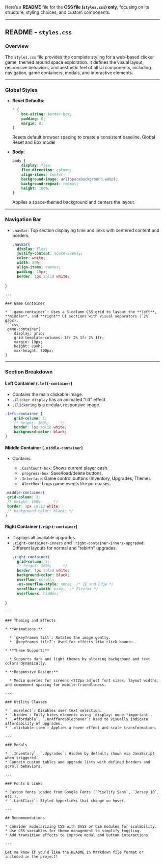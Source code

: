 Here’s a **README** file for the **CSS file (`styles.css`) only**, focusing on its structure, styling choices, and custom components.

---

## README - `styles.css`

### Overview

The `styles.css` file provides the complete styling for a web-based clicker game, themed around space exploration. It defines the visual layout, responsive behaviors, and aesthetic feel of all UI components, including navigation, game containers, modals, and interactive elements.

---

### Global Styles

* **Reset Defaults:**

  ```css
  * {
      box-sizing: border-box;
      padding: 0;
      margin: 0;
  }
  ```

  Resets default browser spacing to create a consistent baseline.
  Global Reset and Box model

* **Body:**

  ```css
  body {
      display: flex;
      flex-direction: column;
      align-items: center;
      background-image: url(SpaceBackground.webp);
      background-repeat: repeat;
      height: 100%;
  }
  ```

  Applies a space-themed background and centers the layout.

---

### Navigation Bar

* `.navBar`: Top section displaying time and links with centered content and borders.
  ```css
  .navBar{
    display: flex;
    justify-content: space-evenly;
    color: white;
    width: 80%;
    align-items: center;
    padding: 10px;
    border: 1px solid white;
}
```
---

### Game Container

* `.game-container`: Uses a 5-column CSS grid to layout the **left**, **middle**, and **right** UI sections with visual separators (`2%` gaps).
```css
.game-container{
    display: grid;
    grid-template-columns: 1fr 2% 1fr 2% 1fr;
    margin: 10px;
    height: 80vh;
    max-height: 700px;
}
```
---

### Section Breakdown

#### Left Container (`.left-container`)

* Contains the main clickable image.
* `.Clicker-display` has an animated "tilt" effect.
* `.Clickerimg` is a circular, responsive image.
```css
.left-container {
    grid-column: 1;
    /* height: 100%;     */
    border: 1px solid white;
    background-color: black;
}
```

#### Middle Container (`.middle-container`)

* Contains:

  * `.CashCount-box`: Shows current player cash.
  * `.progress-box`: Save/load/delete buttons.
  * `.Interface`: Game control buttons (Inventory, Upgrades, Theme).
  * `.AlertBox`: Logs game events like purchases.
```css
.middle-container{
 grid-column: 3;
 /* height: 100%;     */
 border: 1px solid white;
 /* background-color: black; */
}
```

#### Right Container (`.right-container`)

* Displays all available upgrades.
* `.right-container-inners` and `.right-container-inners-upgraded`: Different layouts for normal and "rebirth" upgrades.
  ```css
  .right-container{
    grid-column: 5;
    /* height: 100%;     */
    border: 1px solid white;
    background-color: black;
    overflow: scroll;
    -ms-overflow-style: none;  /* IE and Edge */
    scrollbar-width: none;  /* Firefox */ 
    overflow-x: hidden;
}
```
---

### Theming and Effects

* **Animations:**

  * `@keyframes tilt`: Rotates the image gently.
  * `@keyframes tilt2`: Used for effects like click bounce.

* **Theme Support:**

  * Supports dark and light themes by altering background and text colors dynamically.

* **Responsive Design:**

  * Media queries for screens <772px adjust font sizes, layout widths, and component spacing for mobile-friendliness.

---

### Utility Classes

* `.noselect`: Disables user text selection.
* `.hidden`: Fully hides elements using `display: none !important`.
* `.Affordable`, `.UnAffordable:hover`: Used to visually indicate affordability of upgrades.
* `.clickable-item`: Applies a hover effect and scale transformation.

---

### Modals

* `.Inventory`, `.Upgrades`: Hidden by default; shown via JavaScript when triggered.
* Contain custom tables and upgrade lists with defined borders and scroll behaviors.

---

### Fonts & Links

* Custom fonts loaded from Google Fonts (`Pixelify Sans`, `Jersey 10`, etc.).
* `.LinkClass`: Styled hyperlinks that change on hover.

---

## Recommendations

* Consider modularizing CSS with SASS or CSS modules for scalability.
* Use CSS variables for theme management to simplify toggling.
* Add transition effects to improve modal and button interactions.

---

Let me know if you’d like the README in Markdown file format or included in the project!
